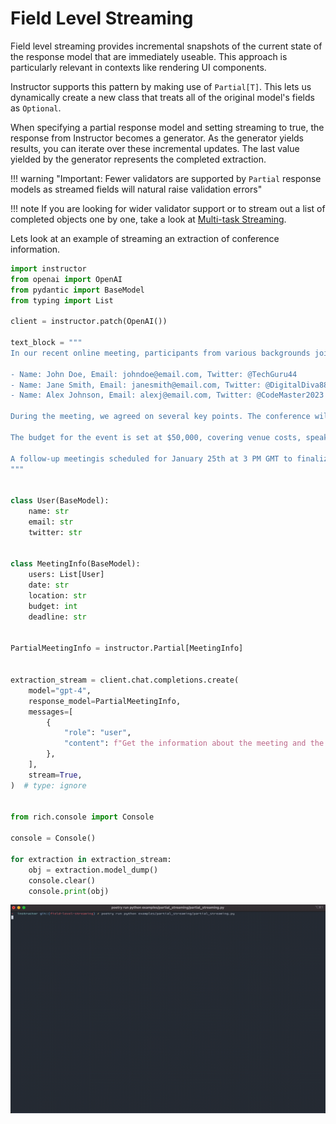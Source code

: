 # Field Level Streaming

Field level streaming provides incremental snapshots of the current state of the response model that are immediately useable. This approach is particularly relevant in contexts like rendering UI components.



Instructor supports this pattern by making use of `Partial[T]`. This lets us dynamically create a new class that treats all of the original model's fields as `Optional`. 

When specifying a partial response model and setting streaming to true, the response from Instructor becomes a generator. As the generator yields results, you can iterate over these incremental updates. The last value yielded by the generator represents the completed extraction. 

!!! warning "Important: Fewer validators are supported by `Partial` response models as streamed fields will natural raise validation errors"

!!! note If you are looking for wider validator support or to stream out a list of completed objects one by one, take a look at [Multi-task Streaming](./lists.md).

Lets look at an example of streaming an extraction of conference information.

```python
import instructor
from openai import OpenAI
from pydantic import BaseModel
from typing import List

client = instructor.patch(OpenAI())

text_block = """
In our recent online meeting, participants from various backgrounds joined to discuss the upcoming tech conference. The names and contact details of the participants were as follows:

- Name: John Doe, Email: johndoe@email.com, Twitter: @TechGuru44
- Name: Jane Smith, Email: janesmith@email.com, Twitter: @DigitalDiva88
- Name: Alex Johnson, Email: alexj@email.com, Twitter: @CodeMaster2023

During the meeting, we agreed on several key points. The conference will be held on March 15th, 2024, at the Grand Tech Arena located at 4521 Innovation Drive. Dr. Emily Johnson, a renowned AI researcher, will be our keynote speaker.

The budget for the event is set at $50,000, covering venue costs, speaker fees, and promotional activities. Each participant is expected to contribute an article to the conference blog by February 20th.

A follow-up meetingis scheduled for January 25th at 3 PM GMT to finalize the agenda and confirm the list of speakers.
"""


class User(BaseModel):
    name: str
    email: str
    twitter: str


class MeetingInfo(BaseModel):
    users: List[User]
    date: str
    location: str
    budget: int
    deadline: str


PartialMeetingInfo = instructor.Partial[MeetingInfo]


extraction_stream = client.chat.completions.create(
    model="gpt-4",
    response_model=PartialMeetingInfo,
    messages=[
        {
            "role": "user",
            "content": f"Get the information about the meeting and the users {text_block}",
        },
    ],
    stream=True,
)  # type: ignore


from rich.console import Console

console = Console()

for extraction in extraction_stream:
    obj = extraction.model_dump()
    console.clear()
    console.print(obj)

```

![Partial Streaming Gif](../img/partial_streaming.gif)

